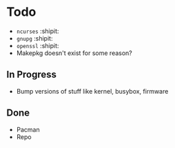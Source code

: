# Todo
* `ncurses` :shipit:
* `gnupg` :shipit:
* `openssl` :shipit:
* Makepkg doesn't exist for some reason?
## In Progress
* Bump versions of stuff like kernel, busybox, firmware
## Done
* Pacman
* Repo
